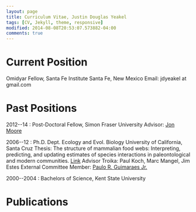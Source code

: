 ```yaml
---
layout: page
title: Curriculum Vitae, Justin Douglas Yeakel
tags: [CV, Jekyll, theme, responsive]
modified: 2014-08-08T20:53:07.573882-04:00
comments: true
---
```


Current Position
=========

Omidyar Fellow, Santa Fe Institute
Santa Fe, New Mexico
Email: jdyeakel at gmail.com

Past Positions
=========
2012--14
:	Post-Doctoral Fellow, Simon Fraser University 
	Advisor: [Jon Moore](http://moorelab.wix.com/moorelab)

2006--12
:	Ph.D. Dept. Ecology and Evol. Biology 
	University of California, Santa Cruz 
	Thesis: The structure of mammalian food webs: Interpreting, predicting, and updating estimates of species interactions in paleontological and modern communities. [Link]() 
	Advisor Troika: Paul Koch, Marc Mangel, Jim Estes 
	External Committee Member: [Paulo R. Guimaraes Jr.](http://www.guimaraes.bio.br/)

2000--2004
:	Bachelors of Science, Kent State University

Publications
=========

